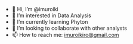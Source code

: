 - 👋 Hi, I’m @imuroiki
- 👀 I’m interested in Data Analysis
- 🌱 I’m currently learning Phyton
- 💞️ I’m looking to collaborate with other analysts
- 📫 How to reach me: imuroikiro@gmail.com

<!---
imuroiki/imuroiki is a ✨ special ✨ repository because its `README.md` (this file) appears on your GitHub profile.
You can click the Preview link to take a look at your changes.
--->
